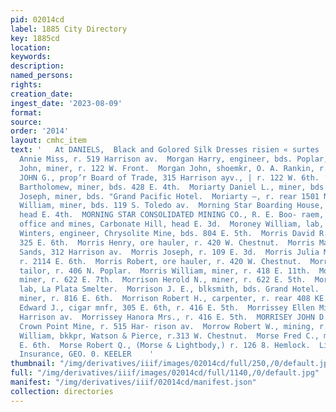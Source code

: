 ```yaml
---
pid: 02014cd
label: 1885 City Directory
key: 1885cd
location: 
keywords: 
description: 
named_persons: 
rights: 
creation_date: 
ingest_date: '2023-08-09'
format: 
source: 
order: '2014'
layout: cmhc_item
text: '   At DANIELS,  Black and Golored Silk Dresses risien « surtes  MOR 184 MOR     Morgan
  Annie Miss, r. 519 Harrison av.  Morgan Harry, engineer, bds. Poplar, se. cor. 8th.  Morgan
  John, miner, r. 122 W. Front.  Morgan John, shoemkr, O. A. Rankin, r. 1424 W. 2d.  MORGAN
  JOHN G., prop’r Board of Trade, 315 Harrison ayv., | r. 122 W. 6th. ‘  Moriarty
  Bartholomew, miner, bds. 428 E. 4th.  Moriarty Daniel L., miner, bds. 412 E. 4th.  Morin
  Joseph, miner, bds. "Grand Pacific Hotel.  Moriarty —, r. rear 1501 N. Poplar.  Morlock
  William, miner, bds. 119 S. Toledo av.  Morning Star Boarding House, Carbonate Hill,
  head E. 4th.  MORNING STAR CONSOLIDATED MINING CO., R. E. Boo- raem, gen’l manager,
  office and mines, Carbonate Hill, head E. 3d.  Moroney William, lab, r. 714 W. Elm.  Morrell
  Winters, engineer, Chrysolite Mine, bds. 804 E. 5th.  Morris David R., miner, r.
  325 E. 6th.  Morris Henry, ore hauler, r. 420 W. Chestnut.  Morris Max, clk, Charles
  Sands, 312 Harrison av.  Morris Joseph, r. 109 E. 3d.  Morris Julia Mrs., col’d,
  r. 2114 E. 6th.  Morris Robert, ore hauler, r. 420 W. Chestnut.  Morris Samuel,
  tailor, r. 406 N. Poplar.  Morris William, miner, r. 418 E. 11th.  Morrison Andrew,
  miner, r. 622 E. 7th.  Morrison Herold N., miner, r. 622 E. 5th.  Morrison James,
  lab, La Plata Smelter.  Morrison J. E., blksmith, bds. Grand Hotel.  Morrison Kenneth,
  miner, r. 816 E. 6th.  Morrison Robert H., carpenter, r. rear 408 KE. 2d.  Morrissey
  Edward J., cigar mnfr, 305 E. 6th, r. 416 E. 5th.  Morrissey Ellen Miss, r. 615
  Harrison av.  Morrissey Hanora Mrs., r. 416 E. 5th.  MORRISEY JOHN D., ‘manager
  Crown Point Mine, r. 515 Har- rison av.  Morrow Robert W., mining, r. 116 E. 6th.  Morrow
  William, bkkpr, Watson & Pierce, r.313 W. Chestnut.  Morse Fred C., miner, r. 707
  E. 6th.  Morse Robert Q., (Morse & Lightbody,) r. 126 8. Hemlock.  Life and Accident
  Insurance, GEO. 0. KEELER    '
thumbnail: "/img/derivatives/iiif/images/02014cd/full/250,/0/default.jpg"
full: "/img/derivatives/iiif/images/02014cd/full/1140,/0/default.jpg"
manifest: "/img/derivatives/iiif/02014cd/manifest.json"
collection: directories
---
```

